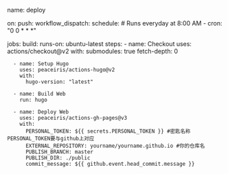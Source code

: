 name: deploy

on:
  push:
  workflow_dispatch:
  schedule:
    # Runs everyday at 8:00 AM
    - cron: "0 0 * * *"

jobs:
  build:
    runs-on: ubuntu-latest
    steps:
      - name: Checkout
        uses: actions/checkout@v2
        with:
          submodules: true
          fetch-depth: 0

      - name: Setup Hugo
        uses: peaceiris/actions-hugo@v2
        with:
          hugo-version: "latest"

      - name: Build Web
        run: hugo

      - name: Deploy Web
        uses: peaceiris/actions-gh-pages@v3
        with:
          PERSONAL_TOKEN: ${{ secrets.PERSONAL_TOKEN }} #密匙名称PERSONAL_TOKEN要与github上对应
          EXTERNAL_REPOSITORY: yourname/yourname.github.io #你的仓库名
          PUBLISH_BRANCH: master
          PUBLISH_DIR: ./public
          commit_message: ${{ github.event.head_commit.message }}
